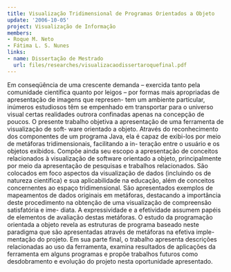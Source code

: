 ```yaml
---
title: Visualização Tridimensional de Programas Orientados a Objeto
update: '2006-10-05'
project: Visualização de Informação
members:
- Roque M. Neto
- Fátima L. S. Nunes
links:
- name: Dissertação de Mestrado
  url: files/researches/visualizacaodissertaroquefinal.pdf
---
```


Em conseqüência de uma crescente demanda – exercida tanto pela comunidade cientı́fica quanto por leigos – por formas mais apropriadas de apresentação de imagens que represen- tem um ambiente particular, inúmeros estudiosos têm se empenhado em transportar para o universo visual certas realidades outrora confinadas apenas na concepção de poucos. O presente trabalho objetiva a apresentação de uma ferramenta de visualização de soft- ware orientado a objeto. Através do reconhecimento dos componentes de um programa Java, ela é capaz de exibi-los por meio de metáforas tridimensionais, facilitando a in- teração entre o usuário e os objetos exibidos. Compõe ainda seu escopo a apresentação de conceitos relacionados à visualização de software orientado a objeto, principalmente por meio da apresentação de pesquisas e trabalhos relacionados. São colocados em foco aspectos da visualização de dados (incluindo os de natureza cientı́fica) e sua aplicabilidade na educação, além de conceitos concernentes ao espaço tridimensional. São apresentados exemplos de mapeamentos de dados originais em metáforas, destacando a importância deste procedimento na obtenção de uma visualização de compreensão satisfatória e ime- diata. A expressividade e a efetividade assumem papéis de elementos de avaliação destas metáforas. O estudo da programação orientada a objeto revela as estruturas de programa baseado neste paradigma que são apresentadas através de metáforas na efetiva imple- mentação do projeto. Em sua parte final, o trabalho apresenta descrições relacionadas ao uso da ferramenta, examina resultados de aplicações da ferramenta em alguns programas e propõe trabalhos futuros como desdobramento e evolução do projeto nesta oportunidade apresentado.
